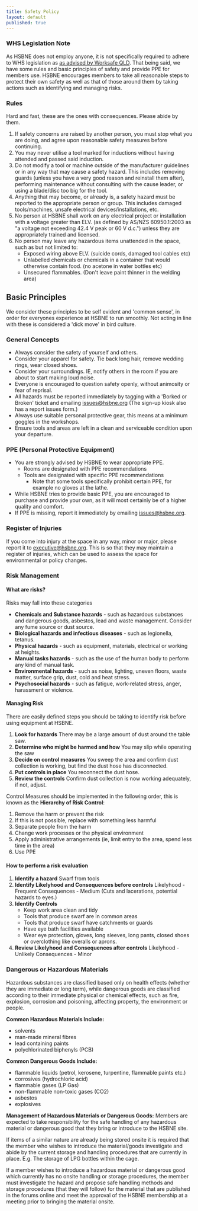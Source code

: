 ```yaml
---
title: Safety Policy
layout: default
published: true
---
```


### WHS Legislation Note 
As HSBNE does not employ anyone, it is not specifically required to adhere to WHS legislation as [as advised by Worksafe QLD](https://www.worksafe.qld.gov.au/laws-and-compliance/workplace-health-and-safety-laws/specific-obligations/non-profit-organisations-and-volunteers). That being said, we have some rules and basic principles of safety and provide PPE for members use. HSBNE encourages members to take all reasonable steps to protect their own safety as well as that of those around them by
taking actions such as identifying and managing risks.

### Rules
Hard and fast, these are the ones with consequences. Please abide by them.

1. If safety concerns are raised by another person, you must stop what you are doing, and agree upon reasonable safety measures before continuing.
1. You may never utilise a tool marked for inductions without having attended and passed said induction.
1. Do not modify a tool or machine outside of the manufacturer guidelines or in any way that may cause a safety hazard. This includes removing guards (unless you have a very good reason and reinstall them after), performing maintenance without consulting with the cause leader, or using a blade/disc too big for the tool.
1. Anything that may become, or already is, a safety hazard must be reported to the appropriate person or group. This includes damaged tools/machines, unsafe electrical devices/installations, etc.
1. No person at HSBNE shall work on any electrical project or installation with a voltage greater than ELV. (as defined by AS/NZS 60950.1:2003 as "a voltage not exceeding 42.4 V peak or 60 V d.c.") unless they are appropriately trained and licensed.
1. No person may leave any hazardous items unattended in the space, such as but not limited to:
	- Exposed wiring above ELV. (suicide cords, damaged tool cables etc)
	- Unlabelled chemicals or chemicals in a container that would otherwise contain food. (no acetone in water bottles etc)
	- Unsecured flammables. (Don't leave paint thinner in the welding area)

## Basic Principles
We consider these principles to be self evident and 'common sense', in order for everyones experience at HSBNE to run smoothly. Not acting in line with these is considered a 'dick move' in bird culture.

### General Concepts

- Always consider the safety of yourself and others.
- Consider your apparel for safety. Tie back long hair, remove wedding rings, wear closed shoes.
- Consider your surroundings. IE, notify others in the room if you are about to start making loud noise.
- Everyone is encouraged to question safety openly, without animosity or fear of reprisal.
- All hazards must be reported immediately by tagging with a 'Borked or Broken' ticket and emailing issues@hsbne.org (The sign-up kiosk also has a report issues form.)
- Always use suitable personal protective gear, this means at a minimum goggles in the workshops.
- Ensure tools and areas are left in a clean and serviceable condition upon your departure.

### PPE (Personal Protective Equipment)
- You are strongly advised by HSBNE to wear appropriate PPE.
	- Rooms are designated with PPE recommendations
	- Tools are designated with specific PPE recommendations
		- Note that some tools specifically prohibit certain PPE, for example no gloves at the lathe.
- While HSBNE tries to provide basic PPE, you are encouraged to purchase and provide your own, as it will most certainly be of a higher quality and comfort.
- If PPE is missing, report it immediately by emailing issues@hsbne.org.

### Register of Injuries
If you come into injury at the space in any way, minor or major, please report it to executive@hsbne.org. This is so that they may maintain a register of injuries, which can be used to assess the space for environmental or policy changes.

### Risk Management
#### What are risks?
Risks may fall into these categories 
 - **Chemicals and Substance hazards** - such as hazardous substances and dangerous goods, asbestos, lead and waste management. Consider any fume source or dust source. 
 - **Biological hazards and infectious diseases** - such as legionella, tetanus. 
 - **Physical hazards** - such as equipment, materials, electrical or working at heights. 
 - **Manual tasks hazards** - such as the use of the human body to perform any kind of manual task. 
 - **Environmental hazards** - such as noise, lighting, uneven floors, waste matter, surface grip, dust, cold and heat stress. 
 - **Psychosocial hazards** - such as fatigue, work-related stress, anger, harassment or violence. 

#### Managing Risk
There are easily defined steps you should be taking to identify risk before using equipment at HSBNE.
1. **Look for hazards**
There may be a large amount of dust around the table saw.
2. **Determine who might be harmed and how**
You may slip while operating the saw
3. **Decide on control measures**
You sweep the area and confirm dust collection is working, but find the dust hose has disconnected. 
4. **Put controls in place**
You reconnect the dust hose.
5. **Review the controls**
Confirm dust collection is now working adequately, if not, adjust.

Control Measures should be implemented in the following order, this is known as the **Hierarchy of Risk Control**:
1. Remove the harm or prevent the risk
2. If this is not possible, replace with something less harmful
3. Separate people from the harm
4. Change work processes or the physical environment
5. Apply administrative arrangements (ie, limit entry to the area, spend less time in the area)
6. Use PPE

#### How to perform a risk evaluation
1. **Identify a hazard**
Swarf from tools
2. **Identify Likelyhood and Consequences before controls**
Likelyhood - Frequent
Consequences - Medium (Cuts and lacerations, potential hazards to eyes.)
3. **Identify Controls**
	- Keep work area clean and tidy
	- Tools that produce swarf are in common areas
	- Tools that produce swarf have catchments or guards
	- Have eye bath facilities available
	- Wear eye protection, gloves, long sleeves, long pants, closed shoes or overclothing like overalls or aprons.
4. **Review Likelyhood and Consequences after controls**
Likelyhood - Unlikely
Consequences - Minor

### Dangerous or Hazardous Materials
Hazardous substances are classified based only on health effects (whether they are immediate or long term), while dangerous goods are classified according to their immediate physical or chemical effects, such as fire, explosion, corrosion and poisoning, affecting property, the environment or people.

**Common Hazardous Materials Include:**
- solvents
- man-made mineral fibres
- lead containing paints
- polychlorinated biphenyls (PCB)

**Common Dangerous Goods Include:**
- flammable liquids (petrol, kerosene, turpentine, flammable paints etc.)
- corrosives (hydrochloric acid)
- flammable gases (LP Gas)
- non-flammable non-toxic gases (CO2)
- asbestos
- explosives

**Management of Hazardous Materials or Dangerous Goods:**
Members are expected to take responsibility for the safe handling of any hazardous material or dangerous good that they bring or introduce to the HSBNE site.

If items of a similar nature are already being stored onsite it is required that the member who wishes to introduce the material/goods investigate and abide by the current storage and handling procedures that are currently in place. E.g. The storage of LPG bottles within the cage.

If a member wishes to introduce a hazardous material or dangerous good which currently has no onsite handling or storage procedures, the member must investigate the hazard and propose safe handling methods and storage procedures (that they will follow) for the material that are published in the forums online and meet the approval of the HSBNE membership at a meeting prior to bringing the material onsite.
